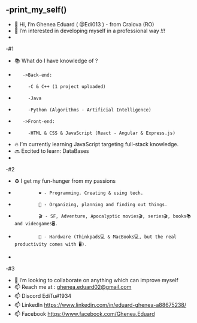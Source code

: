 -__print_my_self__()
-
- 👋 Hi, I’m Ghenea Eduard ( @Edi013 ) - from Craiova (RO) 
- 👀 I’m interested in developing myself in a professional way _!!!_      
-
-#1
- 📚 What do I have knowledge of ? 
-        ->Back-end: 
-          -C & C++ (1 project uploaded) 
-          -Java 
-          -Python (Algorithms - Artificial Intelligence)
-        ->Front-end: 
-          -HTML & CSS & JavaScript (React - Angular & Express.js) 
- 🔥 I’m currently learning JavaScript targeting full-stack knowledge. 
- 🔜 Excited to learn: DataBases 
-
-#2
- ♻️ I get my fun-hunger from my passions
-              ❤️ - Programming. Creating & using tech. 
-              🔆 - Organizing, planning and finding out things. 
-              🎬 - SF, Adventure, Apocalyptic movies🎬, series🎬, books📚 and videogames🖥️.
-              💸 - Hardware (Thinkpads💻 & MacBooks💻, but the real productivity comes with 🖥️).
-  
-#3
- 💞️ I’m looking to collaborate on anything which can improve myself  
- 📫 Reach me at : ghenea.eduard02@gmail.com
- 📫   Discord   EdiTu#1934 
- 📫   LinkedIn  https://www.linkedin.com/in/eduard-ghenea-a88675238/
- 📫   Facebook  https://www.facebook.com/Ghenea.Eduard
